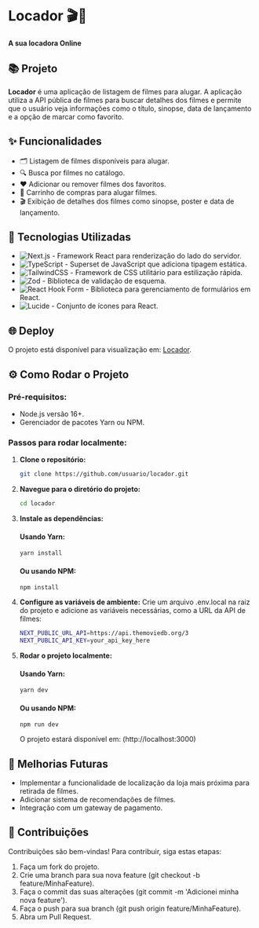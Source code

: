 # **Locador** 🎬🍿  
**A sua locadora Online**

## 📚 **Projeto**

**Locador** é uma aplicação de listagem de filmes para alugar. A aplicação utiliza a API pública de filmes para buscar detalhes dos filmes e permite que o usuário veja informações como o título, sinopse, data de lançamento e a opção de marcar como favorito.

## ✨ **Funcionalidades**

- 🗂️ Listagem de filmes disponíveis para alugar.
- 🔍 Busca por filmes no catálogo.
- ❤️ Adicionar ou remover filmes dos favoritos.
- 🛒 Carrinho de compras para alugar filmes.
- 🎬 Exibição de detalhes dos filmes como sinopse, poster e data de lançamento.

## 🚀  **Tecnologias Utilizadas**

- ![Next.js](https://img.shields.io/badge/-Next.js-000?logo=next.js&logoColor=white&style=flat-square)  - Framework React para renderização do lado do servidor.
- ![TypeScript](https://img.shields.io/badge/-TypeScript-3178C6?logo=typescript&logoColor=white&style=flat-square)  - Superset de JavaScript que adiciona tipagem estática.
- ![TailwindCSS](https://img.shields.io/badge/-TailwindCSS-38B2AC?logo=tailwind-css&logoColor=white&style=flat-square) - Framework de CSS utilitário para estilização rápida.
- ![Zod](https://img.shields.io/badge/-Zod-FF6B6B?logo=zod&logoColor=white&style=flat-square) - Biblioteca de validação de esquema.
- ![React Hook Form](https://img.shields.io/badge/-React--Hook--Form-EC5990?logo=reacthookform&logoColor=white&style=flat-square) - Biblioteca para gerenciamento de formulários em React.
- ![Lucide](https://img.shields.io/badge/-Lucide-61DAFB?logo=lucide&logoColor=white&style=flat-square) - Conjunto de ícones para React.

## 🌐 **Deploy**

O projeto está disponível para visualização em: [Locador](https://locador.vercel.app/).

## ⚙️ **Como Rodar o Projeto**
### Pré-requisitos:

- Node.js versão 16+.
- Gerenciador de pacotes Yarn ou NPM.

### Passos para rodar localmente:

1. **Clone o repositório:**

   ```bash
   git clone https://github.com/usuario/locador.git
2. **Navegue para o diretório do projeto:**

   ```bash
   cd locador
3. **Instale as dependências:**
    #### **Usando Yarn:**
   ```bash
   yarn install
    ```
    #### **Ou usando NPM:**
    ```
   npm install
   ```
4. **Configure as variáveis de ambiente:**
Crie um arquivo .env.local na raiz do projeto e adicione as variáveis necessárias, como a URL da API de filmes:
   ```bash
   NEXT_PUBLIC_URL_API=https://api.themoviedb.org/3
   NEXT_PUBLIC_API_KEY=your_api_key_here
    ```
5. **Rodar o projeto localmente:**
     #### **Usando Yarn:**
   ```bash
   yarn dev
    ```
    #### **Ou usando NPM:**
    ```
   npm run dev
   ```
    O projeto estará disponível em: (http://localhost:3000)
    
## 📌 Melhorias Futuras
- Implementar a funcionalidade de localização da loja mais próxima para retirada de filmes.
- Adicionar sistema de recomendações de filmes.
- Integração com um gateway de pagamento.

## 🤝  Contribuições
Contribuições são bem-vindas! Para contribuir, siga estas etapas:
1. Faça um fork do projeto.
2. Crie uma branch para sua nova feature (git checkout -b feature/MinhaFeature).
3. Faça o commit das suas alterações (git commit -m 'Adicionei minha nova feature').
4. Faça o push para sua branch (git push origin feature/MinhaFeature).
5. Abra um Pull Request.